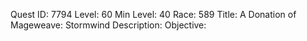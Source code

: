 Quest ID: 7794
Level: 60
Min Level: 40
Race: 589
Title: A Donation of Mageweave: Stormwind
Description: 
Objective: 
